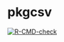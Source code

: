 # pkgcsv
<!-- badges: start -->
[![R-CMD-check](https://github.com/myanesp/pkgcsv/actions/workflows/R-CMD-check.yaml/badge.svg)](https://github.com/myanesp/pkgcsv/actions/workflows/R-CMD-check.yaml)
<!-- badges: end -->
